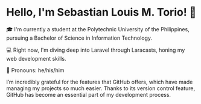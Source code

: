 # Hello, I'm Sebastian Louis M. Torio! 👋

🎓 I'm currently a student at the Polytechnic University of the Philippines, pursuing a Bachelor of Science in Information Technology.

💻 Right now, I'm diving deep into Laravel through Laracasts, honing my web development skills.

🌟 Pronouns: he/his/him

I’m incredibly grateful for the features that GitHub offers, which have made managing my projects so much easier. Thanks to its version control feature, GitHub has become an essential part of my development process.

<!---
SebastianSiuol/SebastianSiuol is a ✨ special ✨ repository because its `README.md` (this file) appears on your GitHub profile.
You can click the Preview link to take a look at your changes.
--->
